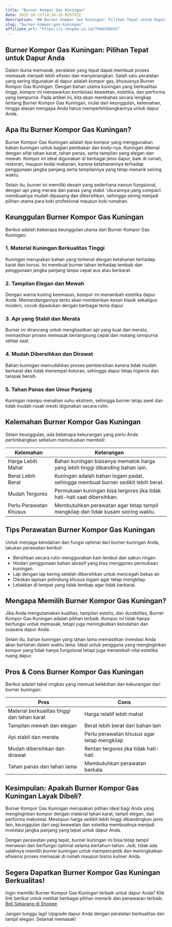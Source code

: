 ```yaml
---
title: "Burner Kompor Gas Kuningan"
date: 2025-10-11T14:34:15.025752Z
description: "## Burner Kompor Gas Kuningan: Pilihan Tepat untuk Dapur Anda..."
slug: "burner-kompor-gas-kuningan"
affiliate_url: "https://s.shopee.co.id/7V44C68VX2"
---
```

## Burner Kompor Gas Kuningan: Pilihan Tepat untuk Dapur Anda

Dalam dunia memasak, peralatan yang tepat dapat membuat proses memasak menjadi lebih efisien dan menyenangkan. Salah satu peralatan yang sering digunakan di dapur adalah kompor gas, khususnya Burner Kompor Gas Kuningan. Dengan bahan utama kuningan yang berkualitas tinggi, kompor ini menawarkan kombinasi keawetan, estetika, dan performa yang sempurna. Pada artikel ini, kita akan membahas secara lengkap tentang Burner Kompor Gas Kuningan, mulai dari keunggulan, kelemahan, hingga alasan mengapa Anda harus mempertimbangkannya untuk dapur Anda.

## Apa Itu Burner Kompor Gas Kuningan?

Burner Kompor Gas Kuningan adalah tipe kompor yang menggunakan bahan kuningan untuk bagian pembakar dan body-nya. Kuningan dikenal dengan sifat tahan karat, tahan panas, serta tampilan yang elegan dan mewah. Kompor ini ideal digunakan di berbagai jenis dapur, baik di rumah, restoran, maupun kedai makanan, karena ketahanannya terhadap penggunaan jangka panjang serta tampilannya yang tetap menarik seiring waktu.

Selain itu, burner ini memiliki desain yang sederhana namun fungsional, dengan api yang merata dan panas yang stabil. Ukurannya yang compact membuatnya mudah dipasang dan dibersihkan, sehingga sering menjadi pilihan utama para koki profesional maupun koki rumahan.

## Keunggulan Burner Kompor Gas Kuningan

Berikut adalah beberapa keunggulan utama dari Burner Kompor Gas Kuningan:

### 1. Material Kuningan Berkualitas Tinggi

Kuningan merupakan bahan yang terkenal dengan ketahanan terhadap karat dan korosi. Ini membuat burner tahan terhadap lembab dan penggunaan jangka panjang tanpa cepat aus atau berkarat.

### 2. Tampilan Elegan dan Mewah

Dengan warna kuning keemasan, kompor ini menambah estetika dapur Anda. Memandangannya tentu akan memberikan kesan klasik sekaligus modern, cocok dipadukan dengan berbagai tema dapur.

### 3. Api yang Stabil dan Merata

Burner ini dirancang untuk menghasilkan api yang kuat dan merata, memastikan proses memasak berlangsung cepat dan matang sempurna setiap saat.

### 4. Mudah Dibersihkan dan Dirawat

Bahan kuningan memudahkan proses pembersihan karena tidak mudah berkarat dan tidak menempel kotoran, sehingga dapur tetap higienis dan tampak bersih.

### 5. Tahan Panas dan Umur Panjang

Kuningan mampu menahan suhu ekstrem, sehingga burner tetap awet dan tidak mudah rusak meski digunakan secara rutin.

## Kelemahan Burner Kompor Gas Kuningan

Selain keunggulan, ada beberapa kekurangan yang perlu Anda pertimbangkan sebelum memutuskan membeli:

| Kelemahan                     | Keterangan                                                      |
|------------------------------|------------------------------------------------------------------|
| Harga Lebih Mahal           | Bahan kuningan biasanya mematok harga yang lebih tinggi dibanding bahan lain. |
| Berat Lebih Berat           | Kuningan adalah bahan logam padat, sehingga membuat burner sedikit lebih berat.        |
| Mudah Tergores               | Permukaan kuningan bisa tergores jika tidak hati-hati saat dibersihkan.               |
| Perlu Perawatan Khusus       | Membutuhkan perawatan agar tetap tampil mengkilap dan tidak kusam seiring waktu.   |

## Tips Perawatan Burner Kompor Gas Kuningan

Untuk menjaga keindahan dan fungsi optimal dari burner kuningan Anda, lakukan perawatan berikut:

- Bersihkan secara rutin menggunakan kain lembut dan sabun ringan.
- Hindari penggunaan bahan abrasif yang bisa menggores permukaan kuningan.
- Lap dengan lap kering setelah dibersihkan untuk mencegah bekas air.
- Oleskan lapisan pelindung khusus logam agar tetap mengkilap.
- Letakkan di tempat yang tidak lembap agar tidak berkarat.

## Mengapa Memilih Burner Kompor Gas Kuningan?

Jika Anda mengutamakan kualitas, tampilan estetis, dan durabilitas, Burner Kompor Gas Kuningan adalah pilihan terbaik. Kompor ini tidak hanya berfungsi untuk memasak, tetapi juga meningkatkan keindahan dan suasana dapur Anda.

Selain itu, bahan kuningan yang tahan lama memastikan investasi Anda akan bertahan dalam waktu lama. Ideal untuk pengguna yang menginginkan kompor yang tidak hanya fungsional tetapi juga menambah nilai estetika ruang dapur.

## Pros & Cons Burner Kompor Gas Kuningan

Berikut adalah tabel ringkas yang memuat kelebihan dan kekurangan dari burner kuningan:

| Pros                                        | Cons                                              |
|----------------------------------------------|---------------------------------------------------|
| Material berkualitas tinggi dan tahan karat | Harga relatif lebih mahal                        |
| Tampilan mewah dan elegan                   | Berat lebih berat dari bahan lain               |
| Api stabil dan merata                       | Perlu perawatan khusus agar tetap mengkilap    |
| Mudah dibersihkan dan dirawat              | Rentan tergores jika tidak hati-hati           |
| Tahan panas dan tahan lama                  | Membutuhkan perawatan berkala                  |

## Kesimpulan: Apakah Burner Kompor Gas Kuningan Layak Dibeli?

Burner Kompor Gas Kuningan merupakan pilihan ideal bagi Anda yang menginginkan kompor dengan material tahan karat, tampil elegan, dan performa maksimal. Meskipun harga sedikit lebih tinggi dibandingkan jenis lain, keunggulan dari segi keawetan dan estetika membuatnya menjadi investasi jangka panjang yang tepat untuk dapur Anda.

Dengan perawatan yang tepat, burner kuningan ini bisa tetap tampil menawan dan berfungsi optimal selama bertahun-tahun. Jadi, tidak ada salahnya memilih burner kuningan untuk mempercantik dan meningkatkan efisiensi proses memasak di rumah maupun bisnis kuliner Anda.

## Segera Dapatkan Burner Kompor Gas Kuningan Berkualitas!

Ingin memiliki Burner Kompor Gas Kuningan terbaik untuk dapur Anda? Klik link berikut untuk melihat berbagai pilihan menarik dan penawaran terbaik: [Beli Sekarang di Shopee](https://s.shopee.co.id/7V44C68VX2).

Jangan tunggu lagi! Upgrade dapur Anda dengan peralatan berkualitas dan tampil elegan. Selamat memasak!